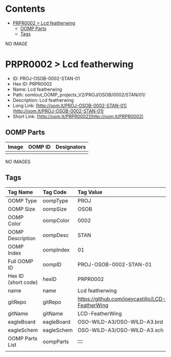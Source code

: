 



Contents
========

* [PRPR0002 > Lcd featherwing](#prpr0002--lcd-featherwing)
	* [OOMP Parts](#oomp-parts)
	* [Tags](#tags)
  
NO IMAGE  
# PRPR0002 > Lcd featherwing

- ID: PROJ-OSOB-0002-STAN-01
- Hex ID: PRPR0002
- Name: Lcd featherwing
- Path: oomlout_OOMP_projects_V2/PROJ/OSOB/0002/STAN/01/
- Description: Lcd featherwing
- Long Link: [http://oom.lt/PROJ-OSOB-0002-STAN-01](http://oom.lt/PROJ-OSOB-0002-STAN-01)
- Short Link: [http://oom.lt/PRPR0002](http://oom.lt/PRPR0002)

## OOMP Parts
  

|Image|OOMP ID|Designators|
| :--- | :--- | :--- |
||||
  
NO IMAGES  
## Tags
  

|Tag Name|Tag Code|Tag Value|
| :--- | :--- | :--- |
|OOMP Type|oompType|PROJ|
|OOMP Size|oompSize|OSOB|
|OOMP Color|oompColor|0002|
|OOMP Description|oompDesc|STAN|
|OOMP Index|oompIndex|01|
|Full OOMP ID|oompID|PROJ-OSOB-0002-STAN-01|
|Hex ID (short code)|hexID|PRPR0002|
|name|name|Lcd featherwing|
|gitRepo|gitRepo|https://github.com/joeycastillo/LCD-FeatherWing|
|gitName|gitName|LCD-FeatherWing|
|eagleBoard|eagleBoard|OSO-WILD-A3/OSO-WILD-A3.brd|
|eagleSchem|eagleSchem|OSO-WILD-A3/OSO-WILD-A3.sch|
|OOMP Parts List|oompParts|<table><tr><td></td></tr></table>|
||||
